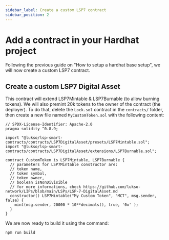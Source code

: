 ```yaml
---
sidebar_label: Create a custom LSP7 contract
sidebar_position: 2
---
```


# Add a contract in your Hardhat project

Following the previous guide on "How to setup a hardhat base setup", we will now create a custom LSP7 contract.

## Create a custom LSP7 Digital Asset

This contract will extend LSP7Mintable & LSP7Burnable (to allow burning tokens). We will also premint 20k tokens to the owner of the contract (the deployer).
To do that, delete the `Lock.sol` contract in the `contracts/` folder, then create a new file named `MyCustomToken.sol` with the following content:

```solidity title="Create a custom LSP7 contract"
// SPDX-License-Identifier: Apache-2.0
pragma solidity ^0.8.9;

import "@lukso/lsp-smart-contracts/contracts/LSP7DigitalAsset/presets/LSP7Mintable.sol";
import "@lukso/lsp-smart-contracts/contracts/LSP7DigitalAsset/extensions/LSP7Burnable.sol";

contract CustomToken is LSP7Mintable, LSP7Burnable {
  // parameters for LSP7Mintable constructor are:
  // token name,
  // token symbol,
  // token owner,
  // boolean isNonDivisible
  // for more informations, check https://github.com/lukso-network/LIPs/blob/main/LSPs/LSP-7-DigitalAsset.md
  constructor() LSP7Mintable("My Custom Token", "MCT", msg.sender, false) {
    mint(msg.sender, 20000 * 10**decimals(), true, '0x' );
  }
}
```

We are now ready to build it using the command:

```bash title="Building the contract"
npm run build
```
